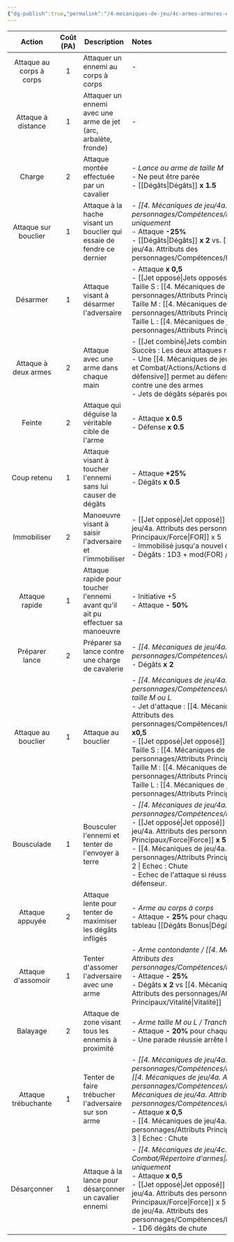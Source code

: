 ```yaml
---
{"dg-publish":true,"permalink":"/4-mecaniques-de-jeu/4c-armes-armures-et-combat/actions/actions-d-attaque/"}
---
```



| Action | Coût (PA) | Description | Notes |
| :--: | :--: | ---- | :--- |
| Attaque au corps à corps | 1 | Attaquer un ennemi au corps à corps | -<br><br> |
| Attaque à distance | 1 | Attaquer un ennemi avec une arme de jet (arc, arbalète, fronde) | - |
| Charge | 2 | Attaque montée effectuée par un cavalier | - *Lance ou arme de taille M*<br>- Ne peut être parée<br>- [[Dégâts\|Dégâts]] **x 1.5** |
| Attaque sur bouclier | 1 | Attaque à la hache visant un bouclier qui essaie de fendre ce dernier | - *[[4. Mécaniques de jeu/4a. Attributs des personnages/Compétences/Haches\|Haches]] uniquement*<br>- Attaque **-25%**<br>- [[Dégâts\|Dégâts]] **x 2** vs. [[4. Mécaniques de jeu/4a. Attributs des personnages/Compétences/Boucliers\|Boucliers]] |
| Désarmer | 1 | Attaque visant à désarmer l'adversaire | - Attaque **x 0,5**<br>- [[Jet opposé\|Jets opposés]] : <br>Taille S : [[4. Mécaniques de jeu/4a. Attributs des personnages/Attributs Principaux/Force\|FOR]] x 3 <br>Taille M : [[4. Mécaniques de jeu/4a. Attributs des personnages/Attributs Principaux/Force\|FOR]] x 4<br>Taille L : [[4. Mécaniques de jeu/4a. Attributs des personnages/Attributs Principaux/Force\|FOR]] x 5 |
| Attaque à deux armes | 2 | Attaque avec une arme dans chaque main | - [[Jet combiné\|Jets combinés]] des deux armes \| Succès : Les deux attaques réussissent<br>- Une [[4. Mécaniques de jeu/4c. Armes, Armures, et Combat/Actions/Actions de Défense\|Action défensive]] permet au défenseur de se protéger contre une des armes<br>- Jets de dégâts séparés pour chaque arme |
| Feinte | 2 | Attaque qui déguise la véritable cible de l'arme | - Attaque **x 0.5**<br>- Défense **x 0.5** |
| Coup retenu | 1 | Attaque visant à toucher l'ennemi sans lui causer de dégâts | - Attaque **+25%**<br>- Dégâts **x 0.5** |
| Immobiliser | 2 | Manoeuvre visant à saisir l'adversaire et l'immobiliser | - [[Jet opposé\|Jet opposé]] : [[4. Mécaniques de jeu/4a. Attributs des personnages/Attributs Principaux/Force\|FOR]] x 5<br>- Immobilisé jusqu'a nouvel ordre<br>- Dégâts : 1D3 + mod(FOR) / tour |
| Attaque rapide | 1 | Attaque rapide pour toucher l'ennemi avant qu'il ait pu effectuer sa manoeuvre | - Initiative +5<br>- Attaque **- 50%** |
| Préparer lance | 2 | Préparer sa lance contre une charge de cavalerie | - *[[4. Mécaniques de jeu/4a. Attributs des personnages/Compétences/Lances\|Lances]]*<br>-  Dégâts **x 2** |
| Attaque au bouclier | 1 | Attaque au bouclier | - *[[4. Mécaniques de jeu/4a. Attributs des personnages/Compétences/Boucliers\|Boucliers]] taille M ou L*<br>- Jet d'attaque : [[4. Mécaniques de jeu/4a. Attributs des personnages/Compétences/Boucliers\|Boucliers]] **x0,5**<br>- [[Jet opposé\|Jet opposé]] : <br>Taille S : [[4. Mécaniques de jeu/4a. Attributs des personnages/Attributs Principaux/Force\|FOR]] x 3 <br>Taille M : [[4. Mécaniques de jeu/4a. Attributs des personnages/Attributs Principaux/Force\|FOR]] x 4<br>Taille L : [[4. Mécaniques de jeu/4a. Attributs des personnages/Attributs Principaux/Force\|FOR]] x 5 |
| Bousculade | 1 | Bousculer l'ennemi et tenter de l'envoyer à terre | - *[[4. Mécaniques de jeu/4a. Attributs des personnages/Compétences/Pugilat\|Pugilat]]*<br>- [[Jet opposé\|Jet opposé]] : [[4. Mécaniques de jeu/4a. Attributs des personnages/Attributs Principaux/Force\|Force]] **x 5**<br>- [[4. Mécaniques de jeu/4a. Attributs des personnages/Attributs Principaux/Agilité\|Agilité]] x 2 \| Echec : Chute<br>- Echec de l'attaque si réussite critique du défenseur. |
| Attaque appuyée | 2 | Attaque lente pour tenter de maximiser les dégâts infligés | - *Arme au corps à corps* <br>- Attaque **- 25%** pour chaque augmentation sur le tableau [[Dégâts Bonus\|Dégâts Bonus]] |
| Attaque d'assomoir | 1 | Tenter d'assomer l'adversaire avec une arme | - *Arme contondante / [[4. Mécaniques de jeu/4a. Attributs des personnages/Compétences/Pugilat\|Pugilat]]*<br>- Attaque **- 25%**<br>- Dégâts **x 2** vs [[4. Mécaniques de jeu/4a. Attributs des personnages/Attributs Principaux/Vitalité\|Vitalité]] |
| Balayage | 2 | Attaque de zone visant tous les ennemis à proximité | - *Arme taille M ou L / Tranchante ou Contondante*<br>- Attaque **- 20%** pour chaque ennemi après le 1er<br>- Une parade réussie arrête le coup   |
| Attaque trébuchante | 1 | Tenter de faire trébucher l'adversaire sur son arme | - *[[4. Mécaniques de jeu/4a. Attributs des personnages/Compétences/Lances\|Lances]] / [[4. Mécaniques de jeu/4a. Attributs des personnages/Compétences/Bâtons\|Bâtons]] / [[4. Mécaniques de jeu/4a. Attributs des personnages/Compétences/Pugilat\|Pugilat]]* <br>- Attaque **x 0,5**<br>- [[4. Mécaniques de jeu/4a. Attributs des personnages/Attributs Principaux/Agilité\|Agilité]] x 3 \| Echec : Chute |
| Désarçonner | 1 | Attaque à la lance pour désarçonner un cavalier ennemi | - *[[4. Mécaniques de jeu/4c. Armes, Armures, et Combat/Répertoire d'armes\|Anicroche]] uniquement*<br>- Attaque **x 0,5**<br>- [[Jet opposé\|Jet opposé]] : [[4. Mécaniques de jeu/4a. Attributs des personnages/Attributs Principaux/Force\|Force]] x 5 vs [[4. Mécaniques de jeu/4a. Attributs des personnages/Compétences/Equitation\|Equitation]]<br>- 1D6 dégâts de chute |
